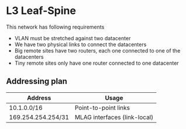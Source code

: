 # L3 Leaf-Spine
This network has following requirements
* VLAN must be stretched against two datacenter
* We have two physical links to connect the datacenters
* Big remote sites have two routers, each one connected to one of the datacenters
* Tiny remote sites only have one router connected to one datacenter

## Addressing plan

Address | Usage
--- | ---
10.1.0.0/16 | Point-to-point links
169.254.254.254/31 | MLAG interfaces (link-local)